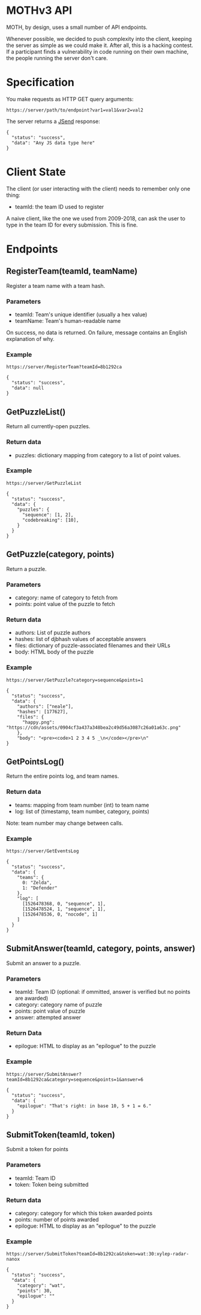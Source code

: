 MOTHv3 API
==========

MOTH, by design, uses a small number of API endpoints.

Whenever possible,
we decided to push complexity into the client,
keeping the server as simple as we could make it.
After all,
this is a hacking contest.
If a participant finds a vulnerability in code running on their own machine,
the people running the server don't care.

Specification
=============

You make requests as HTTP GET query arguments:

    https://server/path/to/endpoint?var1=val1&var2=val2

The server returns a
[JSend](https://labs.omniti.com/labs/jsend) response:

    {
      "status": "success",
      "data": "Any JS data type here"
    }


Client State
============

The client (or user interacting with the client) needs to remember only one thing:

* teamId: the team ID used to register

A naive client,
like the one we used from 2009-2018,
can ask the user to type in the team ID for every submission.
This is fine.


Endpoints
=========

RegisterTeam(teamId, teamName)
-------------------------------

Register a team name with a team hash.

### Parameters

* teamId: Team's unique identifier (usually a hex value)
* teamName: Team's human-readable name

On success, no data is returned.
On failure, message contains an English explanation of why.

### Example

    https://server/RegisterTeam?teamId=8b1292ca

    {
      "status": "success",
      "data": null
    }


GetPuzzleList()
---------------

Return all currently-open puzzles.

### Return data

* puzzles: dictionary mapping from category to a list of point values.


### Example

    https://server/GetPuzzleList

    {
      "status": "success",
      "data": {
        "puzzles": {
          "sequence": [1, 2],
          "codebreaking": [10],
        }
      }
    }


GetPuzzle(category, points)
--------------------

Return a puzzle.

### Parameters

* category: name of category to fetch from
* points: point value of the puzzle to fetch

### Return data

* authors: List of puzzle authors
* hashes: list of djbhash values of acceptable answers
* files: dictionary of puzzle-associated filenames and their URLs
* body: HTML body of the puzzle


### Example

    https://server/GetPuzzle?category=sequence&points=1

    {
      "status": "success",
      "data": {
        "authors": ["neale"],
        "hashes": [177627],
        "files": {
          "happy.png": "https://cdn/assets/0904cf3a437a348bea2c49d56a3087c26a01a63c.png"
        },
        "body": "<pre><code>1 2 3 4 5 _\n</code></pre>\n"
    }


GetPointsLog()
---------------

Return the entire points log, and team names.

### Return data

* teams: mapping from team number (int) to team name
* log: list of (timestamp, team number, category, points)

Note: team number may change between calls.


### Example

    https://server/GetEventsLog

    {
      "status": "success",
      "data": {
        "teams": {
          0: "Zelda",
          1: "Defender"
        },
        "log": [
          [1526478368, 0, "sequence", 1],
          [1526478524, 1, "sequence", 1],
          [1526478536, 0, "nocode", 1]
        ]
      }
    }


SubmitAnswer(teamId, category, points, answer)
----------------------

Submit an answer to a puzzle.

### Parameters

* teamId: Team ID (optional: if ommitted, answer is verified but no points are awarded)
* category: category name of puzzle
* points: point value of puzzle
* answer: attempted answer


### Return Data

* epilogue: HTML to display as an "epilogue" to the puzzle

### Example

    https://server/SubmitAnswer?teamId=8b1292ca&category=sequence&points=1&answer=6

    {
      "status": "success",
      "data": {
        "epilogue": "That's right: in base 10, 5 + 1 = 6."
      }
    }

SubmitToken(teamId, token)
---------------------

Submit a token for points

### Parameters

* teamId: Team ID
* token: Token being submitted

### Return data

* category: category for which this token awarded points
* points: number of points awarded
* epilogue: HTML to display as an "epilogue" to the puzzle


### Example

    https://server/SubmitToken?teamId=8b1292ca&token=wat:30:xylep-radar-nanox

    {
      "status": "success",
      "data": {
        "category": "wat",
        "points": 30,
        "epilogue": ""
      }
    }
